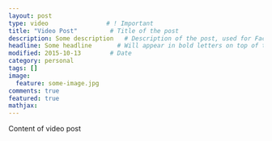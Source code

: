 ```yaml
---
layout: post
type: video                # ! Important
title: "Video Post"         # Title of the post
description: Some description   # Description of the post, used for Facebook Opengraph & Twitter
headline: Some headline       # Will appear in bold letters on top of the post
modified: 2015-10-13        # Date
category: personal
tags: []
image: 
  feature: some-image.jpg
comments: true
featured: true
mathjax:
---
```


Content of video post
